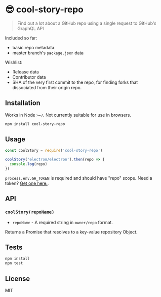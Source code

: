 # 😎 cool-story-repo 

> Find out a lot about a GitHub repo using a single request to GitHub's GraphQL API

Included so far:

- basic repo metadata
- master branch's `package.json` data

Wishlist:

- Release data
- Contributor data
- SHA of the very first commit to the repo, for finding forks that dissociated from their origin repo.

## Installation

Works in Node `>=7`. Not currently suitable for use in browsers.

```sh
npm install cool-story-repo
```

## Usage

```js
const coolStory = require('cool-story-repo')

coolStory('electron/electron').then(repo => {
  console.log(repo)
})
```

`process.env.GH_TOKEN` is required and should have "repo" scope.
Need a token? [Get one here.](https://github.com/settings/tokens/new).

## API

### `coolStory(repoName)`

- `repoName` - A required string in `owner/repo` format.

Returns a Promise that resolves to a key-value repository Object.

## Tests

```sh
npm install
npm test
```

## License

MIT
